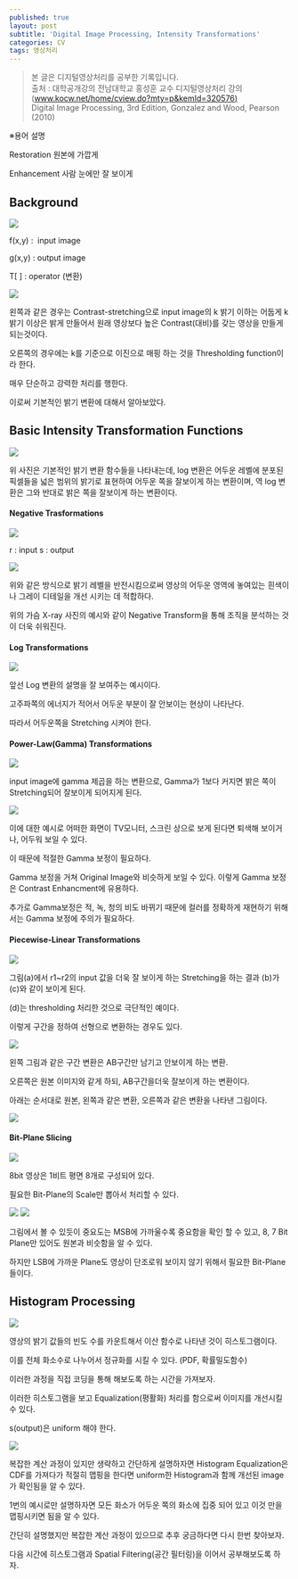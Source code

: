 ```yaml
---
published: true
layout: post
subtitle: 'Digital Image Processing, Intensity Transformations'
categories: CV
tags: 영상처리
---
```

> 본 글은 디지털영상처리를 공부한 기록입니다.  
> 출처 : 대학공개강의 전남대학교 홍성훈 교수 디지털영상처리 강의 ([www.kocw.net/home/cview.do?mty=p&kemId=320576)](http://www.kocw.net/home/cview.do?mty=p&kemId=320576)  
> Digital Image Processing, 3rd Edition, Gonzalez and Wood, Pearson (2010)  


※용어 설명

Restoration 원본에 가깝게

Enhancement 사람 눈에만 잘 보이게

## Background

<img src="https://img1.daumcdn.net/thumb/R1280x0/?scode=mtistory2&fname=https%3A%2F%2Fblog.kakaocdn.net%2Fdn%2FlOM9t%2Fbtq16RUkl1x%2Fk1cw4mc8ILG7QLishyL6t0%2Fimg.png"/>

f(x,y) :  input image

g(x,y) : output image

T[ ] : operator (변환)

<img src="https://img1.daumcdn.net/thumb/R1280x0/?scode=mtistory2&fname=https%3A%2F%2Fblog.kakaocdn.net%2Fdn%2Fozw8Q%2Fbtq1ZEW0mww%2FfZKiRtSuI9lALx6NxxG6NK%2Fimg.png"/>

왼쪽과 같은 경우는 Contrast-stretching으로 input image의 k 밝기 이하는 어둡게 k 밝기 이상은 밝게 만들어서 원래 영상보다 높은 Contrast(대비)를 갖는 영상을 만들게 되는것이다.

오른쪽의 경우에는 k를 기준으로 이진으로 매핑 하는 것을 Thresholding function이라 한다.

매우 단순하고 강력한 처리를 행한다.

이로써 기본적인 밝기 변환에 대해서 알아보았다.

## Basic Intensity Transformation Functions

<img src="https://img1.daumcdn.net/thumb/R1280x0/?scode=mtistory2&fname=https%3A%2F%2Fblog.kakaocdn.net%2Fdn%2Fz5XPe%2Fbtq16r2Fvnn%2F3CZSmfXEDXTFT4loKpg3H1%2Fimg.png"/>

위 사진은 기본적인 밝기 변환 함수들을 나타내는데, log 변환은 어두운 레벨에 분포된 픽셀들을 넓은 범위의 밝기로 표현하여 어두운 쪽을 잘보이게 하는 변환이며, 역 log 변환은 그와 반대로 밝은 쪽을 잘보이게 하는 변환이다.

#### Negative Trasformations

<img src="https://img1.daumcdn.net/thumb/R1280x0/?scode=mtistory2&fname=https%3A%2F%2Fblog.kakaocdn.net%2Fdn%2FbHkXsD%2Fbtq14Y0WyDQ%2FH5Jmkd9NjXR9EgLoPcwhKk%2Fimg.png"/>

r : input
s : output

<img src="https://img1.daumcdn.net/thumb/R1280x0/?scode=mtistory2&fname=https%3A%2F%2Fblog.kakaocdn.net%2Fdn%2FbJEttR%2Fbtq16zsLC9B%2FMI0KXr0Cp9AjrbtqdaMwX1%2Fimg.png"/>

위와 같은 방식으로 밝기 레벨을 반전시킴으로써 영상의 어두운 영역에 놓여있는 흰색이나 그레이 디테일을 개선 시키는 데 적합하다.

위의 가슴 X-ray 사진의 예시와 같이 Negative Transform을 통해 조직을 분석하는 것이 더욱 쉬워진다.

#### Log Transformations

<img src="https://img1.daumcdn.net/thumb/R1280x0/?scode=mtistory2&fname=https%3A%2F%2Fblog.kakaocdn.net%2Fdn%2FbHEoD8%2Fbtq1XTtl1TP%2FGv4meIf27HKJyA3pUWnSr0%2Fimg.png"/>

앞선 Log 변환의 설명을 잘 보여주는 예시이다.

고주파쪽의 에너지가 적어서 어두운 부분이 잘 안보이는 현상이 나타난다.

따라서 어두운쪽을 Stretching 시켜야 한다.

#### Power-Law(Gamma) Transformations

<img src="https://img1.daumcdn.net/thumb/R1280x0/?scode=mtistory2&fname=https%3A%2F%2Fblog.kakaocdn.net%2Fdn%2FcIJ0yF%2Fbtq1ZFBCkS3%2F3XpFmArYUbHq2oiM7CQ3t1%2Fimg.png"/>

input image에 gamma 제곱을 하는 변환으로, Gamma가 1보다 커지면 밝은 쪽이 Stretching되어 잘보이게 되어지게 된다.

<img src="https://img1.daumcdn.net/thumb/R1280x0/?scode=mtistory2&fname=https%3A%2F%2Fblog.kakaocdn.net%2Fdn%2FbHN1Te%2Fbtq12l98b0Q%2FjDl2lSYDOS93ihkzsGRNP0%2Fimg.png"/>

이에 대한 예시로 어떠한 화면이 TV모니터, 스크린 상으로 보게 된다면 퇴색해 보이거나, 어두워 보일 수 있다.

이 때문에 적절한 Gamma 보정이 필요하다.

Gamma 보정을 거쳐 Original Image와 비슷하게 보일 수 있다. 이렇게 Gamma 보정은 Contrast Enhancment에 유용하다.

추가로 Gamma보정은 적, 녹, 청의 비도 바뀌기 때문에 컬러를 정확하게 재현하기 위해서는 Gamma 보정에 주의가 필요하다.

#### Piecewise-Linear Transformations

<img src="https://img1.daumcdn.net/thumb/R1280x0/?scode=mtistory2&fname=https%3A%2F%2Fblog.kakaocdn.net%2Fdn%2FdgGFz8%2Fbtq16Aee0Qc%2F4h5rov5nOpbx3QQE1iisFk%2Fimg.png"/>

그림(a)에서 r1~r2의 input 값을 더욱 잘 보이게 하는 Stretching을 하는 결과 (b)가 (c)와 같이 보이게 된다.

(d)는 thresholding 처리한 것으로 극단적인 예이다.

이렇게 구간을 정하여 선형으로 변환하는 경우도 있다.

<img src="https://img1.daumcdn.net/thumb/R1280x0/?scode=mtistory2&fname=https%3A%2F%2Fblog.kakaocdn.net%2Fdn%2FDduDk%2Fbtq11M08xUw%2FGSmnYATnSgXn6H3wKdJWeK%2Fimg.png"/>

왼쪽 그림과 같은 구간 변환은 AB구간만 남기고 안보이게 하는 변환.

오른쪽은 원본 이미지와 같게 하되, AB구간을더욱 잘보이게 하는 변환이다.

아래는 순서대로 원본, 왼쪽과 같은 변환, 오른쪽과 같은 변환을 나타낸 그림이다.

<img src="https://img1.daumcdn.net/thumb/R1280x0/?scode=mtistory2&fname=https%3A%2F%2Fblog.kakaocdn.net%2Fdn%2FbN0VDH%2Fbtq16yOgohY%2Fe352vu45ogkpkWqZq2lppK%2Fimg.png"/>

#### Bit-Plane Slicing

<img src="https://img1.daumcdn.net/thumb/R1280x0/?scode=mtistory2&fname=https%3A%2F%2Fblog.kakaocdn.net%2Fdn%2FtNv4Z%2Fbtq12651uol%2FNNKDpv0UjWLko5X68ViII0%2Fimg.png"/>

8bit 영상은 1비트 평면 8개로 구성되어 있다.

필요한 Bit-Plane의 Scale만 뽑아서 처리할 수 있다.

<img src="https://img1.daumcdn.net/thumb/R1280x0/?scode=mtistory2&fname=https%3A%2F%2Fblog.kakaocdn.net%2Fdn%2FvXPrz%2Fbtq11yPuNtX%2F8v6muymEKRiWj8clQook01%2Fimg.png"/>
<img src="https://img1.daumcdn.net/thumb/R1280x0/?scode=mtistory2&fname=https%3A%2F%2Fblog.kakaocdn.net%2Fdn%2F3Gcju%2Fbtq11AfvsST%2FyAcjJEl5chMapWxy0QXEOk%2Fimg.png"/>

그림에서 볼 수 있듯이 중요도는 MSB에 가까울수록 중요함을 확인 할 수 있고, 8, 7 Bit Plane만 있어도 원본과 비슷함을 알 수 있다.

하지만 LSB에 가까운 Plane도 영상이 단조로워 보이지 않기 위해서 필요한 Bit-Plane들이다.

## Histogram Processing

<img src="https://img1.daumcdn.net/thumb/R1280x0/?scode=mtistory2&fname=https%3A%2F%2Fblog.kakaocdn.net%2Fdn%2FbxLhP5%2Fbtq16QnG9pH%2FpUPKZlwjWI4SKh0vODPDDK%2Fimg.png"/>

영상의 밝기 값들의 빈도 수를 카운트해서 이산 함수로 나타낸 것이 히스토그램이다.

이를 전체 화소수로 나누어서 정규화를 시킬 수 있다. (PDF, 확률밀도함수)

이러한 과정을 직접 코딩을 통해 해보도록 하는 시간을 가져보자.

이러한 히스토그램을 보고 Equalization(평활화) 처리를 함으로써 이미지를 개선시킬 수 있다.

s(output)은 uniform 해야 한다.

<img src="https://img1.daumcdn.net/thumb/R1280x0/?scode=mtistory2&fname=https%3A%2F%2Fblog.kakaocdn.net%2Fdn%2FXfIme%2Fbtq1ZGAAnkQ%2FhZr4ri1vQjixVLXuLKKzPK%2Fimg.png"/>

복잡한 계산 과정이 있지만 생략하고 간단하게 설명하자면 Histogram Equalization은 CDF를 가져다가 적절히 맵핑을 한다면 uniform한 Histogram과 함께 개선된 image가 확인됨을 알 수 있다.

1번의 예시로만 설명하자면 모든 화소가 어두운 쪽의 화소에 집중 되어 있고 이것 만을 맵핑시키면 됨을 알 수 있다.

간단히 설명했지만 복잡한 계산 과정이 있으므로 추후 궁금하다면 다시 한번 찾아보자.

다음 시간에 히스토그램과 Spatial Filtering(공간 필터링)을 이어서 공부해보도록 하자.
